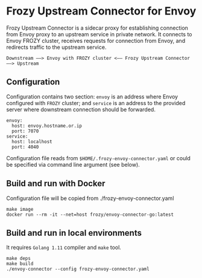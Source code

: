 # Frozy Upstream Connector for Envoy

Frozy Upstream Connector is a sidecar proxy for establishing connection from Envoy proxy
to an upstream service in private network. It connects to Envoy FROZY cluster, receives
requests for connection from Envoy, and redirects traffic to the upstream service.

    Downstream ——> Envoy with FROZY cluster <—— Frozy Upstream Connector ——> Upstream

## Configuration

Configuration contains two section: `envoy` is an address where Envoy configured with
`FROZY` cluster; and `service` is an address to the provided server where downstream
connection should be forwarded.

    envoy:
      host: envoy.hostname.or.ip
      port: 7070
    service:
      host: localhost
      port: 4040

Configuration file reads from `$HOME/.frozy-envoy-connector.yaml` or could be specified
via command line argument (see below).

## Build and run with Docker

Configuration file will be copied from ./frozy-envoy-connector.yaml

    make image
    docker run --rm -it --net=host frozy/envoy-connector-go:latest

## Build and run in local environments

It requires `Golang 1.11` compiler and `make` tool.

    make deps
    make build
    ./envoy-connector --config frozy-envoy-connector.yaml
